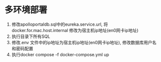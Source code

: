 # 多环境部署
1. 修改apolloportaldb.sql中的eureka.service.url, 将 docker.for.mac.host.internal 修改为宿主机ip地址(en0网卡ip地址)
2. 执行目录下所有SQL
3. 修改.env 文件中的ip地址为宿主机ip地址(en0网卡ip地址), 修改数据库用户名和密码配置
4. 执行docker compose -f docker-compose.yml up